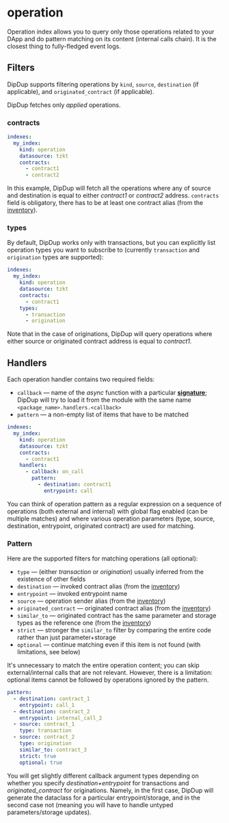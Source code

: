 # operation

Operation index allows you to query only those operations related to your DApp and do pattern matching on its content (internal calls chain). It is the closest thing to fully-fledged event logs.

## Filters

DipDup supports filtering operations by `kind`, `source`, `destination` (if applicable), and `originated_contract` (if applicable).

DipDup fetches only _applied_ operations.

### contracts

```yaml
indexes:
  my_index:
    kind: operation
    datasource: tzkt
    contracts:
      - contract1
      - contract2
```

In this example, DipDup will fetch all the operations where any of source and destination is equal to either _contract1_ or _contract2_ address. `contracts` field is obligatory, there has to be at least one contract alias (from the [inventory](../contracts.md)).

### types

By default, DipDup works only with transactions, but you can explicitly list operation types you want to subscribe to (currently `transaction` and `origination` types are supported):

```yaml
indexes:
  my_index:
    kind: operation
    datasource: tzkt
    contracts:
      - contract1
    types:
      - transaction
      - origination
```

Note that in the case of originations, DipDup will query operations where either source or originated contract address is equal to _contract1._

## Handlers

Each operation handler contains two required fields:

* `callback` —  name of the _async_ function with a particular [**signature**](../../cli-reference/init.md#handlers); DipDup will try to load it from the module with the same name `<package_name>.handlers.<callback>`
* `pattern` — a non-empty list of items that have to be matched

```yaml
indexes:
  my_index:
    kind: operation
    datasource: tzkt
    contracts:
      - contract1
    handlers:
      - callback: on_call
        pattern:
          - destination: contract1
            entrypoint: call        
```

You can think of operation pattern as a regular expression on a sequence of operations (both external and internal) with global flag enabled (can be multiple matches) and where various operation parameters (type, source, destination, entrypoint, originated contract) are used for matching.

### Pattern

Here are the supported filters for matching operations (all optional):

* `type` — (either _transaction_ or _origination_) usually inferred from the existence of other fields
* `destination` — invoked contract alias (from the [inventory](../contracts.md))
* `entrypoint` — invoked entrypoint name
* `source` — operation sender alias (from the [inventory](../contracts.md))
* `originated_contract` — originated contract alias (from the [inventory](../contracts.md))
* `similar_to` — originated contract has the same parameter and storage types as the reference one (from the [inventory](../contracts.md))
* `strict` — stronger the `similar_to` filter by comparing the entire code rather than just parameter+storage
* `optional` — continue matching even if this item is not found (with limitations, see below)

It's unnecessary to match the entire operation content; you can skip external/internal calls that are not relevant. However, there is a limitation: optional items cannot be followed by operations ignored by the pattern.

```yaml
pattern:
  - destination: contract_1
    entrypoint: call_1
  - destination: contract_2
    entrypoint: internal_call_2
  - source: contract_1
    type: transaction
  - source: contract_2
    type: origination
    similar_to: contract_3
    strict: true
    optional: true
```

You will get slightly different callback argument types depending on whether you specify _destination+entrypoint_ for transactions and _originated\_contract_ for originations. Namely, in the first case, DipDup will generate the dataclass for a particular entrypoint/storage, and in the second case not (meaning you will have to handle untyped parameters/storage updates).
